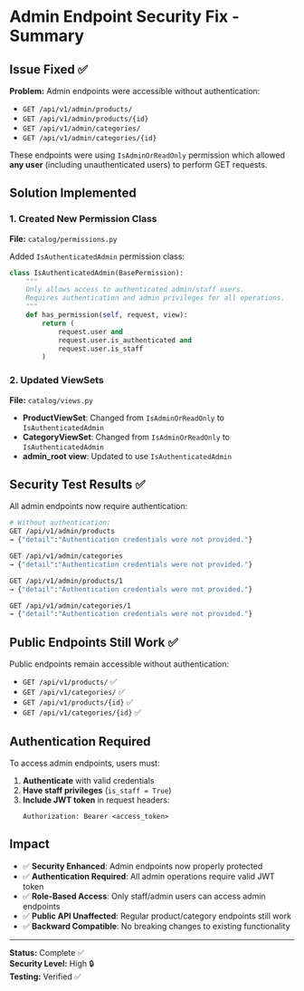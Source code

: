 # Admin Endpoint Security Fix - Summary

## Issue Fixed ✅

**Problem:** Admin endpoints were accessible without authentication:
- `GET /api/v1/admin/products/`
- `GET /api/v1/admin/products/{id}`
- `GET /api/v1/admin/categories/`
- `GET /api/v1/admin/categories/{id}`

These endpoints were using `IsAdminOrReadOnly` permission which allowed **any user** (including unauthenticated users) to perform GET requests.

## Solution Implemented

### 1. Created New Permission Class
**File:** `catalog/permissions.py`

Added `IsAuthenticatedAdmin` permission class:
```python
class IsAuthenticatedAdmin(BasePermission):
    """
    Only allows access to authenticated admin/staff users.
    Requires authentication and admin privileges for all operations.
    """
    def has_permission(self, request, view):
        return (
            request.user and 
            request.user.is_authenticated and 
            request.user.is_staff
        )
```

### 2. Updated ViewSets
**File:** `catalog/views.py`

- **ProductViewSet**: Changed from `IsAdminOrReadOnly` to `IsAuthenticatedAdmin`
- **CategoryViewSet**: Changed from `IsAdminOrReadOnly` to `IsAuthenticatedAdmin`
- **admin_root view**: Updated to use `IsAuthenticatedAdmin`

## Security Test Results ✅

All admin endpoints now require authentication:

```bash
# Without authentication:
GET /api/v1/admin/products
→ {"detail":"Authentication credentials were not provided."}

GET /api/v1/admin/categories  
→ {"detail":"Authentication credentials were not provided."}

GET /api/v1/admin/products/1
→ {"detail":"Authentication credentials were not provided."}

GET /api/v1/admin/categories/1
→ {"detail":"Authentication credentials were not provided."}
```

## Public Endpoints Still Work ✅

Public endpoints remain accessible without authentication:
- `GET /api/v1/products/` ✅
- `GET /api/v1/categories/` ✅  
- `GET /api/v1/products/{id}` ✅
- `GET /api/v1/categories/{id}` ✅

## Authentication Required

To access admin endpoints, users must:
1. **Authenticate** with valid credentials
2. **Have staff privileges** (`is_staff = True`)
3. **Include JWT token** in request headers:
   ```
   Authorization: Bearer <access_token>
   ```

## Impact

- ✅ **Security Enhanced**: Admin endpoints now properly protected
- ✅ **Authentication Required**: All admin operations require valid JWT token
- ✅ **Role-Based Access**: Only staff/admin users can access admin endpoints
- ✅ **Public API Unaffected**: Regular product/category endpoints still work
- ✅ **Backward Compatible**: No breaking changes to existing functionality

---
**Status:** Complete ✅  
**Security Level:** High 🔒  
**Testing:** Verified ✅
